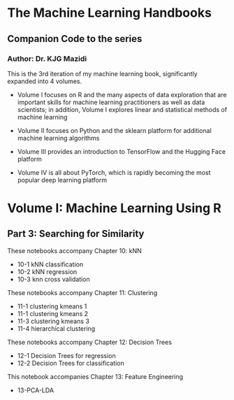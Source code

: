 # The Machine Learning Handbooks
## Companion Code to the series
### Author: Dr. KJG Mazidi


This is the 3rd iteration of my machine learning book, significantly expanded into 4 volumes. 

- Volume I focuses on R and the many aspects of data exploration that are important skills for machine learning practitioners as well as data scientists; in addition, Volume I explores linear and statistical methods of machine learning

- Volume II focuses on Python and the sklearn platform for additional machine learning algorithms

- Volume III provides an introduction to TensorFlow and the Hugging Face platform

- Volume IV is all about PyTorch, which is rapidly becoming the most popular deep learning platform


# Volume I: Machine Learning Using R

## Part 3: Searching for Similarity

These notebooks accompany Chapter 10: kNN

* 10-1 kNN classification
* 10-2 kNN regression
* 10-3 knn cross validation

These notebooks accompany Chapter 11: Clustering

* 11-1 clustering kmeans 1
* 11-1 clustering kmeans 2
* 11-3 clustering kmeans 3
* 11-4 hierarchical clustering

These notebooks accompany Chapter 12: Decision Trees

* 12-1 Decision Trees for regression
* 12-2 Decision Trees for classification

This notebook accompanies Chapter 13: Feature Engineering

* 13-PCA-LDA

